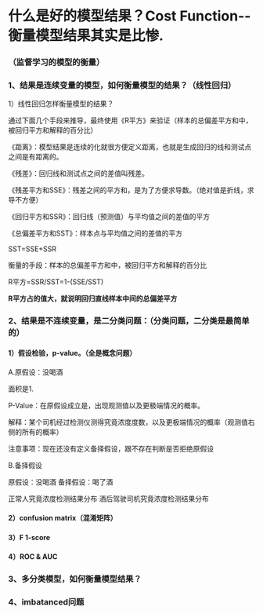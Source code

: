 # 什么是好的模型结果？Cost Function--衡量模型结果其实是比惨.

### （监督学习的模型的衡量）

### 1、结果是连续变量的模型，如何衡量模型的结果？（线性回归）

1）线性回归怎样衡量模型的结果？

通过下面几个手段来推导，最终使用《R平方》来验证（样本的总偏差平方和中，被回归平方和解释的百分比）

《距离》：模型结果是连续的化就很方便定义距离，也就是生成回归的线和测试点之间是有距离的。

《残差》：回归线和测试点之间的差值叫残差。

《残差平方和SSE》：残差之间的平方和，是为了方便求导数。（绝对值是折线，求导不方便）

《回归平方和SSR》：回归线（预测值）与平均值之间的差值的平方

《总偏差平方和SST》：样本点与平均值之间的差值的平方

SST=SSE+SSR

衡量的手段：样本的总偏差平方和中，被回归平方和解释的百分比

R平方=SSR/SST=1-\(SSE/SST\)

**R平方占的值大，就说明回归直线样本中间的总偏差平方**

### 2、结果是不连续变量，是二分类问题：（分类问题，二分类是最简单的）

#### 1）假设检验，p-value。（全是概念问题）

A.原假设：没喝酒

面积是1.

P-Value：在原假设成立是，出现观测值以及更极端情况的概率。

解释：某个司机经过检测仪测得究竟浓度度数，以及更极端情况的概率（观测值右侧的所有的概率）

注意事项：现在还没有定义备择假设，跟不存在判断是否拒绝原假设

B.备择假设

原假设：没喝酒                                备择假设：喝了酒

正常人究竟浓度检测结果分布          酒后驾驶司机究竟浓度检测结果分布

#### 2）confusion matrix（混淆矩阵）

#### 3）F 1-score

#### 4）ROC & AUC

### 3、多分类模型，如何衡量模型结果？

### 4、imbatanced问题



